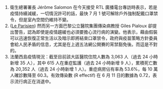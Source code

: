 1. 衛生總署署長 Jérôme Salomon 在今天接受 RTL 廣播電台專訪時表示，若是疫情持續減緩，一切情況許可的話，最快 7 月 1 號可解除戶外強制配戴口罩禁令，但是室內空間仍維持不變。
1. ([Le Parisien](https://bit.ly/3gxa9BE)) 然而另一方面巴黎公立醫院集團傳染病教授 Giles Pialoux 卻提出警告，認為即使是疫情趨緩也必須要擔心流行病的演變。他表示，藉由假裝可以迅速恢復正常生活以及暗示即將結束口罩禁令，政府與疫苗策略方針委員會給人民矛盾的信息，尤其是在上週五法網公開賽的宵禁豁免後。而這是不對的。
1. 法蘭西島疫情現況：截至目前該大區醫院住院人數為 3,063 人（過去 24 小時新增 35 人），其中 615 人在重症監護（過去 24 小時新增 9 人），累積死亡數為 20,352 人（過去 24 小時新增 1 人）。重症病房佔有率為 53.6%，每 10 萬人確診數降至 60.3。有效傳染數 (R effectif) 在 6 月 11 日的數據為 0.72，表示流行病正在消退中。
